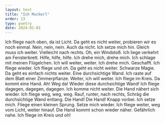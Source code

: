 ```yaml
---
layout: text
title: "Ich Muckerl"
order: 13
type: poetry
date: 2024-01-01
---
```


Ich fliege nach oben, da ist Licht.
Da geht es nicht weiter, probieren wir es noch einmal.
Nein, nein, nein.
Auch da nicht.
Ich setze mich hin.
Gleich muss ich weiter.
Vielleicht nach rechts.
Oh, ein Windstoß.
Ich liege verkehrt am Fensterbrett.
Hilfe, hilfe, hilfe.
Ich drehe mich, drehe mich.
Ich schlage mit meinen Flügelchen.
Ich will weiter, weiter.
Ich drehe mich.
Geschafft.
Ich fliege wieder. Ich fliege und oh.
Da geht es nicht weiter.
Schwarze Magie. Da geht es einfach nichts weiter.
Eine durchsichtige Wand.
Ich raste auf dem Blatt einer Zimmerpflanze.
Weiter, ich will weiter.
Ich fliege im Kreis.
Da kommt eine Hand.
Ah! Weg da!
Wieder diese durchsichtige Wand!
Ich fliege dagegen, dagegen, dagegen.
Ich komme nicht weiter.
Die Hand nähert sich wieder.
Ich fliege weg, weg, weg.
Rauf, runter, nach rechts, 
Schräg die durchsichtige Wand entlang.
Die Hand! Die Hand!
Knapp vorbei.
Ich setze mich. Fliege einen kleinen Sprung.
Setze mich wieder. Ich fliege weiter, weg vom Licht, weiter hinauf.
Die Hand kommt schon wieder näher.
Gefährlich nahe.
Ich fliege im Kreis und oh!
